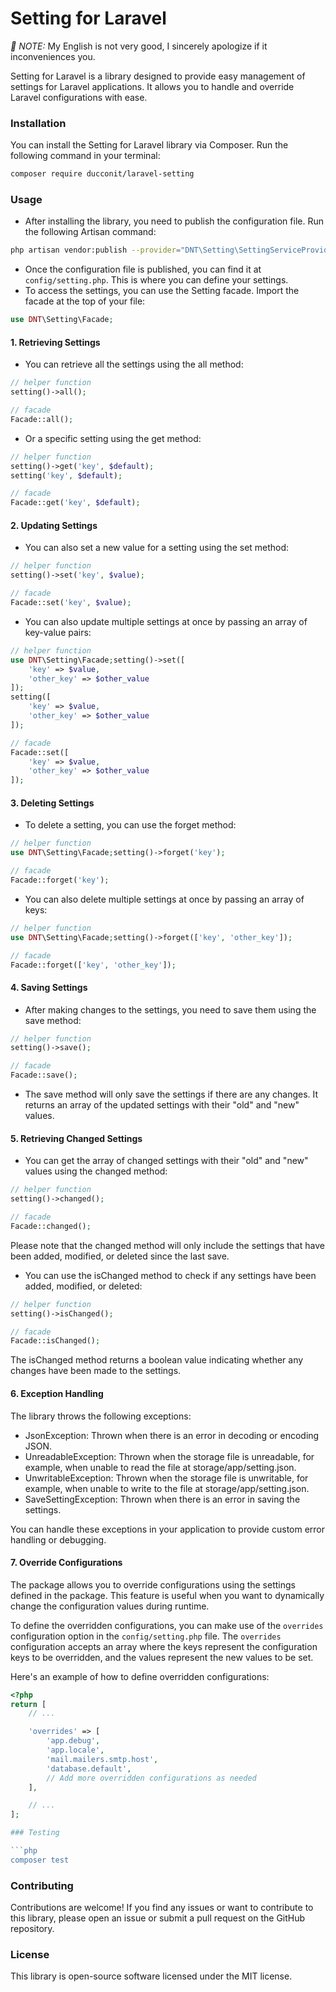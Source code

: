 # Setting for Laravel

*:loudspeaker: NOTE:* My English is not very good, I sincerely apologize if it inconveniences you.

Setting for Laravel is a library designed to provide easy management of settings for Laravel applications. It allows you
to handle and override Laravel configurations with ease.

### Installation

You can install the Setting for Laravel library via Composer. Run the following command in your terminal:

```bash
composer require ducconit/laravel-setting
```

### Usage

- After installing the library, you need to publish the configuration file. Run the following Artisan command:

```bash
php artisan vendor:publish --provider="DNT\Setting\SettingServiceProvider" --tag="config"
```

- Once the configuration file is published, you can find it at `config/setting.php`. This is where you can define your
  settings.
- To access the settings, you can use the Setting facade. Import the facade at the top of your file:

```php
use DNT\Setting\Facade;
```

#### 1. Retrieving Settings

- You can retrieve all the settings using the all method:

```php
// helper function
setting()->all();

// facade
Facade::all();
```

- Or a specific setting using the get method:

```php
// helper function
setting()->get('key', $default);
setting('key', $default);

// facade
Facade::get('key', $default);
```

#### 2. Updating Settings

- You can also set a new value for a setting using the set method:

```php
// helper function
setting()->set('key', $value);

// facade
Facade::set('key', $value);
```

- You can also update multiple settings at once by passing an array of key-value pairs:

```php
// helper function
use DNT\Setting\Facade;setting()->set([
    'key' => $value,
    'other_key' => $other_value
]);
setting([
    'key' => $value,
    'other_key' => $other_value
]);

// facade
Facade::set([
    'key' => $value,
    'other_key' => $other_value
]);
```

#### 3. Deleting Settings

- To delete a setting, you can use the forget method:

```php
// helper function
use DNT\Setting\Facade;setting()->forget('key');

// facade
Facade::forget('key');
```

- You can also delete multiple settings at once by passing an array of keys:

```php
// helper function
use DNT\Setting\Facade;setting()->forget(['key', 'other_key']);

// facade
Facade::forget(['key', 'other_key']);
```

#### 4. Saving Settings

- After making changes to the settings, you need to save them using the save method:

```php
// helper function
setting()->save();

// facade
Facade::save();
```

- The save method will only save the settings if there are any changes. It returns an array of the updated settings with
  their "old" and "new" values.

#### 5. Retrieving Changed Settings

- You can get the array of changed settings with their "old" and "new" values using the changed method:

```php
// helper function
setting()->changed();

// facade
Facade::changed();
```

Please note that the changed method will only include the settings that have been added, modified, or deleted since the
last save.

- You can use the isChanged method to check if any settings have been added, modified, or deleted:

```php
// helper function
setting()->isChanged();

// facade
Facade::isChanged();
```

The isChanged method returns a boolean value indicating whether any changes have been made to the settings.

#### 6. Exception Handling

The library throws the following exceptions:

- JsonException: Thrown when there is an error in decoding or encoding JSON.
- UnreadableException: Thrown when the storage file is unreadable, for example, when unable to read the file at
  storage/app/setting.json.
- UnwritableException: Thrown when the storage file is unwritable, for example, when unable to write to the file at
  storage/app/setting.json.
- SaveSettingException: Thrown when there is an error in saving the settings.

You can handle these exceptions in your application to provide custom error handling or debugging.

#### 7. Override Configurations

The package allows you to override configurations using the settings defined in the package. This feature is useful when
you want to dynamically change the configuration values during runtime.

To define the overridden configurations, you can make use of the `overrides` configuration option in
the `config/setting.php` file.
The `overrides` configuration accepts an array where the keys represent the configuration keys to be overridden, and the
values represent the new values to be set.

Here's an example of how to define overridden configurations:

```php
<?php
return [
    // ...

    'overrides' => [
        'app.debug',
        'app.locale',
        'mail.mailers.smtp.host',
        'database.default',
        // Add more overridden configurations as needed
    ],

    // ...
];

### Testing

```php
composer test
```

### Contributing

Contributions are welcome! If you find any issues or want to contribute to this library, please open an issue or submit
a pull request on the GitHub repository.

### License

This library is open-source software licensed under the MIT license.
